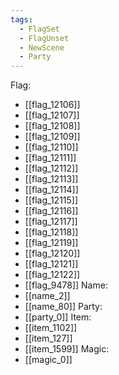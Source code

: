 ```yaml
---
tags:
  - FlagSet
  - FlagUnset
  - NewScene
  - Party
---
```

Flag:
- [[flag_12106]]
- [[flag_12107]]
- [[flag_12108]]
- [[flag_12109]]
- [[flag_12110]]
- [[flag_12111]]
- [[flag_12112]]
- [[flag_12113]]
- [[flag_12114]]
- [[flag_12115]]
- [[flag_12116]]
- [[flag_12117]]
- [[flag_12118]]
- [[flag_12119]]
- [[flag_12120]]
- [[flag_12121]]
- [[flag_12122]]
- [[flag_9478]]
Name:
- [[name_2]]
- [[name_80]]
Party:
- [[party_0]]
Item:
- [[item_1102]]
- [[item_127]]
- [[item_1599]]
Magic:
- [[magic_0]]
